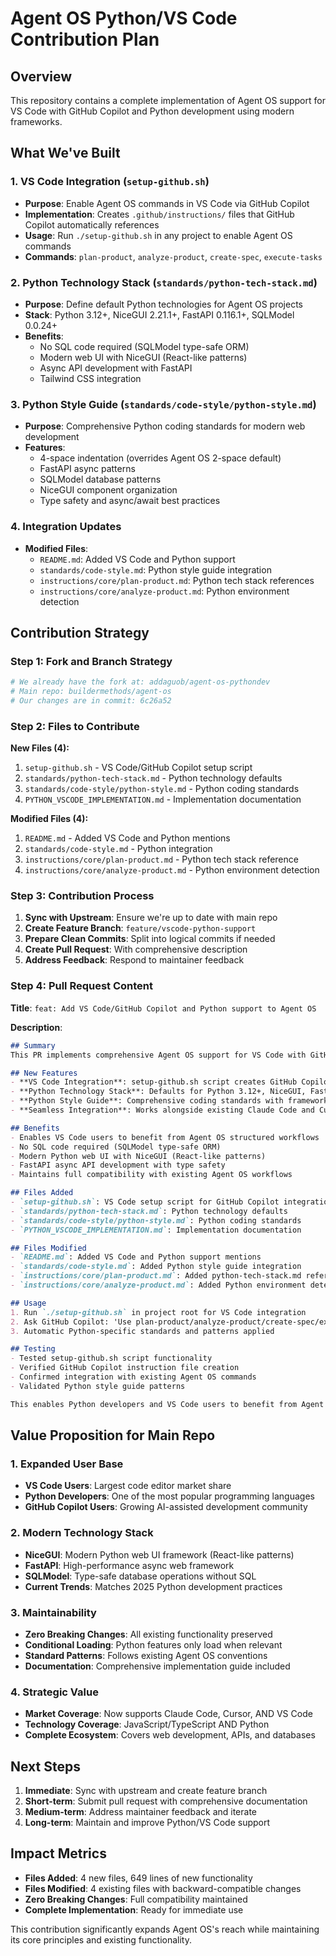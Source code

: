 # Agent OS Python/VS Code Contribution Plan

## Overview

This repository contains a complete implementation of Agent OS support for VS Code with GitHub Copilot and Python development using modern frameworks.

## What We've Built

### 1. VS Code Integration (`setup-github.sh`)

- **Purpose**: Enable Agent OS commands in VS Code via GitHub Copilot
- **Implementation**: Creates `.github/instructions/` files that GitHub Copilot automatically references
- **Usage**: Run `./setup-github.sh` in any project to enable Agent OS commands
- **Commands**: `plan-product`, `analyze-product`, `create-spec`, `execute-tasks`

### 2. Python Technology Stack (`standards/python-tech-stack.md`)

- **Purpose**: Define default Python technologies for Agent OS projects
- **Stack**: Python 3.12+, NiceGUI 2.21.1+, FastAPI 0.116.1+, SQLModel 0.0.24+
- **Benefits**:
  - No SQL code required (SQLModel type-safe ORM)
  - Modern web UI with NiceGUI (React-like patterns)
  - Async API development with FastAPI
  - Tailwind CSS integration

### 3. Python Style Guide (`standards/code-style/python-style.md`)

- **Purpose**: Comprehensive Python coding standards for modern web development
- **Features**:
  - 4-space indentation (overrides Agent OS 2-space default)
  - FastAPI async patterns
  - SQLModel database patterns
  - NiceGUI component organization
  - Type safety and async/await best practices

### 4. Integration Updates

- **Modified Files**:
  - `README.md`: Added VS Code and Python support
  - `standards/code-style.md`: Python style guide integration
  - `instructions/core/plan-product.md`: Python tech stack references
  - `instructions/core/analyze-product.md`: Python environment detection

## Contribution Strategy

### Step 1: Fork and Branch Strategy

```bash
# We already have the fork at: addaguob/agent-os-pythondev
# Main repo: buildermethods/agent-os
# Our changes are in commit: 6c26a52
```

### Step 2: Files to Contribute

**New Files (4):**

1. `setup-github.sh` - VS Code/GitHub Copilot setup script
2. `standards/python-tech-stack.md` - Python technology defaults
3. `standards/code-style/python-style.md` - Python coding standards
4. `PYTHON_VSCODE_IMPLEMENTATION.md` - Implementation documentation

**Modified Files (4):**

1. `README.md` - Added VS Code and Python mentions
2. `standards/code-style.md` - Python integration
3. `instructions/core/plan-product.md` - Python tech stack reference
4. `instructions/core/analyze-product.md` - Python environment detection

### Step 3: Contribution Process

1. **Sync with Upstream**: Ensure we're up to date with main repo
2. **Create Feature Branch**: `feature/vscode-python-support`
3. **Prepare Clean Commits**: Split into logical commits if needed
4. **Create Pull Request**: With comprehensive description
5. **Address Feedback**: Respond to maintainer feedback

### Step 4: Pull Request Content

**Title**: `feat: Add VS Code/GitHub Copilot and Python support to Agent OS`

**Description**:

```markdown
## Summary
This PR implements comprehensive Agent OS support for VS Code with GitHub Copilot and Python development using modern frameworks (NiceGUI, FastAPI, SQLModel).

## New Features
- **VS Code Integration**: setup-github.sh script creates GitHub Copilot instruction files
- **Python Technology Stack**: Defaults for Python 3.12+, NiceGUI, FastAPI, SQLModel
- **Python Style Guide**: Comprehensive coding standards with framework-specific patterns
- **Seamless Integration**: Works alongside existing Claude Code and Cursor support

## Benefits
- Enables VS Code users to benefit from Agent OS structured workflows
- No SQL code required (SQLModel type-safe ORM)
- Modern Python web UI with NiceGUI (React-like patterns)
- FastAPI async API development with type safety
- Maintains full compatibility with existing Agent OS workflows

## Files Added
- `setup-github.sh`: VS Code setup script for GitHub Copilot integration
- `standards/python-tech-stack.md`: Python technology defaults
- `standards/code-style/python-style.md`: Python coding standards
- `PYTHON_VSCODE_IMPLEMENTATION.md`: Implementation documentation

## Files Modified
- `README.md`: Added VS Code and Python support mentions
- `standards/code-style.md`: Added Python style guide integration
- `instructions/core/plan-product.md`: Added python-tech-stack.md references
- `instructions/core/analyze-product.md`: Added Python environment detection

## Usage
1. Run `./setup-github.sh` in project root for VS Code integration
2. Ask GitHub Copilot: 'Use plan-product/analyze-product/create-spec/execute-tasks'
3. Automatic Python-specific standards and patterns applied

## Testing
- Tested setup-github.sh script functionality
- Verified GitHub Copilot instruction file creation
- Confirmed integration with existing Agent OS commands
- Validated Python style guide patterns

This enables Python developers and VS Code users to benefit from Agent OS structured development workflows while maintaining compatibility with existing tooling.
```

## Value Proposition for Main Repo

### 1. Expanded User Base

- **VS Code Users**: Largest code editor market share
- **Python Developers**: One of the most popular programming languages
- **GitHub Copilot Users**: Growing AI-assisted development community

### 2. Modern Technology Stack

- **NiceGUI**: Modern Python web UI framework (React-like patterns)
- **FastAPI**: High-performance async web framework
- **SQLModel**: Type-safe database operations without SQL
- **Current Trends**: Matches 2025 Python development practices

### 3. Maintainability

- **Zero Breaking Changes**: All existing functionality preserved
- **Conditional Loading**: Python features only load when relevant
- **Standard Patterns**: Follows existing Agent OS conventions
- **Documentation**: Comprehensive implementation guide included

### 4. Strategic Value

- **Market Coverage**: Now supports Claude Code, Cursor, AND VS Code
- **Technology Coverage**: JavaScript/TypeScript AND Python
- **Complete Ecosystem**: Covers web development, APIs, and databases

## Next Steps

1. **Immediate**: Sync with upstream and create feature branch
2. **Short-term**: Submit pull request with comprehensive documentation
3. **Medium-term**: Address maintainer feedback and iterate
4. **Long-term**: Maintain and improve Python/VS Code support

## Impact Metrics

- **Files Added**: 4 new files, 649 lines of new functionality
- **Files Modified**: 4 existing files with backward-compatible changes
- **Zero Breaking Changes**: Full compatibility maintained
- **Complete Implementation**: Ready for immediate use

This contribution significantly expands Agent OS's reach while maintaining its core principles and existing functionality.
